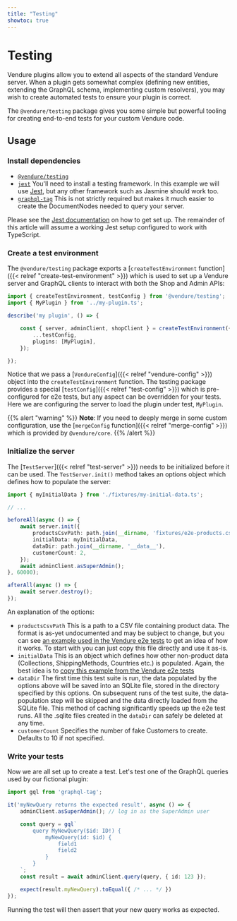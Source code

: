 ```yaml
---
title: "Testing"
showtoc: true
---
```


# Testing

Vendure plugins allow you to extend all aspects of the standard Vendure server. When a plugin gets somewhat complex (defining new entities, extending the GraphQL schema, implementing custom resolvers), you may wish to create automated tests to ensure your plugin is correct.

The `@vendure/testing` package gives you some simple but powerful tooling for creating end-to-end tests for your custom Vendure code.

## Usage

### Install dependencies

* [`@vendure/testing`](https://www.npmjs.com/package/@vendure/testing)
* [`jest`](https://www.npmjs.com/package/jest) You'll need to install a testing framework. In this example we will use [Jest](https://jestjs.io/), but any other framework such as Jasmine should work too.
* [`graphql-tag`](https://www.npmjs.com/package/graphql-tag) This is not strictly required but makes it much easier to create the DocumentNodes needed to query your server.

Please see the [Jest documentation](https://jestjs.io/docs/en/getting-started) on how to get set up. The remainder of this article will assume a working Jest setup configured to work with TypeScript.

### Create a test environment

The `@vendure/testing` package exports a [`createTestEnvironment` function]({{< relref "create-test-environment" >}}) which is used to set up a Vendure server and GraphQL clients to interact with both the Shop and Admin APIs:

```TypeScript
import { createTestEnvironment, testConfig } from '@vendure/testing';
import { MyPlugin } from '../my-plugin.ts';

describe('my plugin', () => {

    const { server, adminClient, shopClient } = createTestEnvironment({
        ...testConfig,
        plugins: [MyPlugin],
    });

});
```

Notice that we pass a [`VendureConfig`]({{< relref "vendure-config" >}}) object into the `createTestEnvironment` function. The testing package provides a special [`testConfig`]({{< relref "test-config" >}}) which is pre-configured for e2e tests, but any aspect can be overridden for your tests. Here we are configuring the server to load the plugin under test, `MyPlugin`. 

{{% alert "warning" %}}
**Note**: If you need to deeply merge in some custom configuration, use the [`mergeConfig` function]({{< relref "merge-config" >}}) which is provided by `@vendure/core`.
{{% /alert %}}

### Initialize the server

The [`TestServer`]({{< relref "test-server" >}}) needs to be initialized before it can be used. The `TestServer.init()` method takes an options object which defines how to populate the server:

```TypeScript
import { myInitialData } from './fixtures/my-initial-data.ts';

// ...

beforeAll(async () => {
    await server.init({
        productsCsvPath: path.join(__dirname, 'fixtures/e2e-products.csv'),
        initialData: myInitialData,
        dataDir: path.join(__dirname, '__data__'),
        customerCount: 2,
    });
    await adminClient.asSuperAdmin();
}, 60000);

afterAll(async () => {
    await server.destroy();
});
```

An explanation of the options:

* `productsCsvPath` This is a path to a CSV file containing product data. The format is as-yet undocumented and may be subject to change, but you can see [an example used in the Vendure e2e tests](https://github.com/vendure-ecommerce/vendure/blob/master/packages/core/e2e/fixtures/e2e-products-full.csv) to get an idea of how it works. To start with you can just copy this file directly and use it as-is.
* `initialData` This is an object which defines how other non-product data (Collections, ShippingMethods, Countries etc.) is populated. Again, the best idea is to [copy this example from the Vendure e2e tests](https://github.com/vendure-ecommerce/vendure/blob/master/packages/core/e2e/fixtures/e2e-initial-data.ts)
* `dataDir` The first time this test suite is run, the data populated by the options above will be saved into an SQLite file, stored in the directory specified by this options. On subsequent runs of the test suite, the data-population step will be skipped and the data directly loaded from the SQLite file. This method of caching significantly speeds up the e2e test runs. All the .sqlite files created in the `dataDir` can safely be deleted at any time.
* `customerCount` Specifies the number of fake Customers to create. Defaults to 10 if not specified.

### Write your tests

Now we are all set up to create a test. Let's test one of the GraphQL queries used by our fictional plugin:

```TypeScript
import gql from 'graphql-tag';

it('myNewQuery returns the expected result', async () => {
    adminClient.asSuperAdmin(); // log in as the SuperAdmin user

    const query = gql`
        query MyNewQuery($id: ID!) {
            myNewQuery(id: $id) {
                field1
                field2
            }
        }
    `;
    const result = await adminClient.query(query, { id: 123 });

    expect(result.myNewQuery).toEqual({ /* ... */ })
});
```

Running the test will then assert that your new query works as expected.
